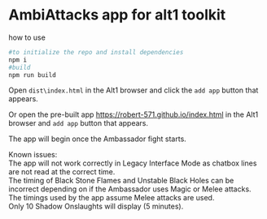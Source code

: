 # AmbiAttacks app for alt1 toolkit

how to use
```sh
#to initialize the repo and install dependencies
npm i
#build
npm run build
```

Open `dist\index.html` in the Alt1 browser and click the `add app` button that appears.

Or open the pre-built app https://robert-571.github.io/index.html in the Alt1 browser and `add app` button that appears.

The app will begin once the Ambassador fight starts. 

Known issues:<br/>
The app will not work correctly in Legacy Interface Mode as chatbox lines are not read at the correct time.<br/>
The timing of Black Stone Flames and Unstable Black Holes can be incorrect depending on if the Ambassador uses Magic or Melee attacks. The timings used by the app assume Melee attacks are used.<br/>
Only 10 Shadow Onslaughts will display (5 minutes).
